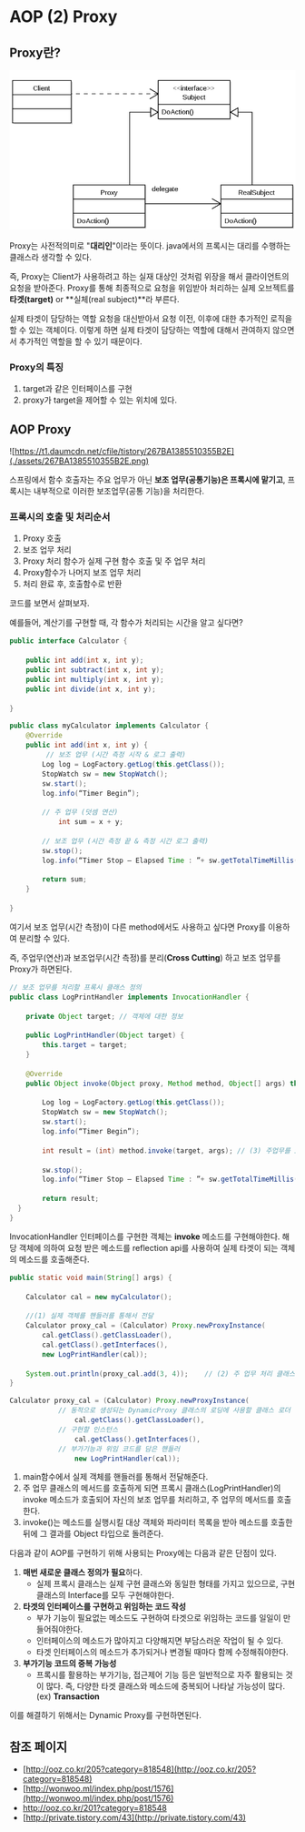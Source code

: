 # AOP (2) Proxy

## Proxy란?

![](./assets/800px-Proxy_pattern_diagram.svg.png)

Proxy는 사전적의미로 "**대리인**"이라는 뜻이다. java에서의 프록시는 대리를 수행하는 클래스라 생각할 수 있다.

즉, Proxy는 Client가 사용하려고 하는 실재 대상인 것처럼 위장을 해서 클라이언트의 요청을 받아준다. Proxy를 통해 최종적으로 요청을 위임받아 처리하는 실제 오브젝트를 **타겟(target)** or **실체(real subject)**라 부른다.

실제 타겟이 담당하는 역할 요청을 대신받아서 요청 이전, 이후에 대한 추가적인 로직을 할 수 있는 객체이다. 이렇게 하면 실제 타겟이 담당하는 역할에 대해서 관여하지 않으면서 추가적인 역할을 할 수 있기 때문이다.



### Proxy의 특징

1. target과 같은 인터페이스를 구현
2. proxy가 target을 제어할 수 있는 위치에 있다.

##  AOP Proxy

![https://t1.daumcdn.net/cfile/tistory/267BA1385510355B2E](./assets/267BA1385510355B2E.png)

스프링에서 함수 호출자는 주요 업무가 아닌 **보조 업무(공통기능)은 프록시에 맡기고**, 프록시는 내부적으로 이러한 보조업무(공통 기능)을 처리한다.

### 프록시의 호출 및 처리순서

1. Proxy 호출
2. 보조 업무 처리
3. Proxy 처리 함수가 실제 구현 함수 호출 및 주 업무 처리
4. Proxy함수가 나머지 보조 업무 처리
5. 처리 완료 후, 호출함수로 반환



코드를 보면서 살펴보자.

예를들어, 계산기를 구현할 때, 각 함수가 처리되는 시간을 알고 싶다면?

```java
public interface Calculator {

    public int add(int x, int y);
    public int subtract(int x, int y);
    public int multiply(int x, int y);
    public int divide(int x, int y);

}
```

```java
public class myCalculator implements Calculator {
    @Override
    public int add(int x, int y) {
         // 보조 업무 (시간 측정 시작 & 로그 출력)
        Log log = LogFactory.getLog(this.getClass());
        StopWatch sw = new StopWatch();
        sw.start();
        log.info(“Timer Begin”);

        // 주 업무 (덧셈 연산)
   			int sum = x + y; 

        // 보조 업무 (시간 측정 끝 & 측정 시간 로그 출력)
        sw.stop();
        log.info(“Timer Stop – Elapsed Time : ”+ sw.getTotalTimeMillis());

        return sum;
    }

}
```

여기서 보조 업무(시간 측정)이 다른 method에서도 사용하고 싶다면 Proxy를 이용하여 분리할 수 있다.

즉, 주업무(연산)과 보조업무(시간 측정)를 분리(**Cross Cutting**) 하고 보조 업무를 Proxy가 하면된다.

```java
// 보조 업무를 처리할 프록시 클래스 정의
public class LogPrintHandler implements InvocationHandler { 

    private Object target; // 객체에 대한 정보
    
    public LogPrintHandler(Object target) {
        this.target = target;
    }
    
    @Override
    public Object invoke(Object proxy, Method method, Object[] args) throws Throwable   {

        Log log = LogFactory.getLog(this.getClass());
        StopWatch sw = new StopWatch();
        sw.start();
        log.info(“Timer Begin”);

        int result = (int) method.invoke(target, args); // (3) 주업무를 invoke 함수를 통해 호출

        sw.stop();
        log.info(“Timer Stop – Elapsed Time : ”+ sw.getTotalTimeMillis());

        return result;
  }
}
```

InvocationHandler 인터페이스를 구현한 객체는 **invoke** 메소드를 구현해야한다. 해당 객체에 의하여 요청 받은 메소드를 reflection api를 사용하여 실제 타겟이 되는 객체의 메소드를 호출해준다.

```java
public static void main(String[] args) {

    Calculator cal = new myCalculator();

    //(1) 실제 객체를 핸들러를 통해서 전달
    Calculator proxy_cal = (Calculator) Proxy.newProxyInstance( 
        cal.getClass().getClassLoader(),
        cal.getClass().getInterfaces(), 
        new LogPrintHandler(cal));

    System.out.println(proxy_cal.add(3, 4));    // (2) 주 업무 처리 클래스의 add 메서드를 호출
}
```

```java
Calculator proxy_cal = (Calculator) Proxy.newProxyInstance( 
            // 동적으로 생성되는 DynamicProxy 클래스의 로딩에 사용할 클래스 로더
                cal.getClass().getClassLoader(),
            // 구현할 인스턴스
                cal.getClass().getInterfaces(), 
            // 부가기능과 위임 코드를 담은 핸들러
                new LogPrintHandler(cal));
```

1.  main함수에서 실제 객체를 핸들러를 통해서 전달해준다.
2. 주 업무 클래스의 메서드를 호출하게 되면 프록시 클래스(LogPrintHandler)의 invoke 메소드가 호출되어 자신의 보조 업무를 처리하고, 주 업무의 메서드를 호출한다.
3. invoke()는 메소드를 실행시킬 대상 객체와 파라미터 목록을 받아 메소드를 호출한 뒤에 그 결과를 Object 타입으로 돌려준다.

다음과 같이 AOP를 구현하기 위해 사용되는 Proxy에는 다음과 같은 단점이 있다.

1. **매번 새로운 클래스 정의가 필요**하다.
   - 실제 프록시 클래스는 실제 구현 클래스와 동일한 형태를 가지고 있으므로, 구현 클래스의 Interface를 모두 구현해야한다.
2. **타겟의 인터페이스를 구현하고 위임하는 코드 작성**
   - 부가 기능이 필요없는 메소드도 구현하여 타겟으로 위임하는 코드를 일일이 만들어줘야한다.
   - 인터페이스의 메소드가 많아지고 다양해지면 부담스러운 작업이 될 수 있다.
   - 타겟 인터페이스의 메소드가 추가되거나 변경될 때마다 함께 수정해줘야한다.
3. **부가기능 코드의 중복 가능성**
   - 프록시를 활용하는 부가기능, 접근제어 기능 등은 일반적으로 자주 활용되는 것이 많다. 즉, 다양한 타겟 클래스와 메소드에 중복되어 나타날 가능성이 많다.(ex) **Transaction**

이를 해결하기 위해서는 Dynamic Proxy를 구현하면된다.


## 참조 페이지

- [http://ooz.co.kr/205?category=818548](http://ooz.co.kr/205?category=818548)
- [http://wonwoo.ml/index.php/post/1576](http://wonwoo.ml/index.php/post/1576)
- [http://ooz.co.kr/201?category=818548 ](http://ooz.co.kr/201?category=818548 )
- [http://private.tistory.com/43](http://private.tistory.com/43)